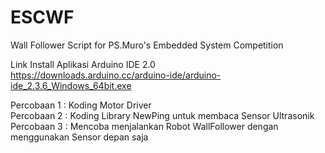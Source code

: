 # ESCWF
Wall Follower Script for PS.Muro's Embedded System Competition

Link Install Aplikasi Arduino IDE 2.0 <br>
https://downloads.arduino.cc/arduino-ide/arduino-ide_2.3.6_Windows_64bit.exe

Percobaan 1 : Koding Motor Driver<br>
Percobaan 2 : Koding Library NewPing untuk membaca Sensor Ultrasonik<br>
Percobaan 3 : Mencoba menjalankan Robot WallFollower dengan menggunakan Sensor depan saja<br>
